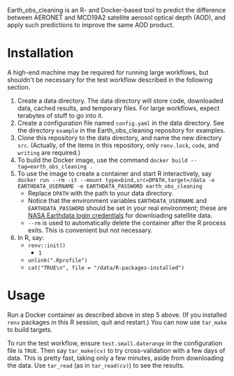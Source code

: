 Earth_obs_cleaning is an R- and Docker-based tool to predict the difference between AERONET and MCD19A2 satellite aerosol optical depth (AOD), and apply such predictions to improve the same AOD product.

# Installation

A high-end machine may be required for running large workflows, but shouldn't be necessary for the test workflow described in the following section.

1. Create a data directory. The data directory will store code, downloaded data, cached results, and temporary files. For large workflows, expect terabytes of stuff to go into it.
2. Create a configuration file named `config.yaml` in the data directory. See the directory `example` in the Earth_obs_cleaning repository for examples.
3. Clone this repository to the data directory, and name the new directory `src`. (Actually, of the items in this repository, only `renv.lock`, `code`, and `writing` are required.)
4. To build the Docker image, use the command `docker build --tag=earth_obs_cleaning .`
5. To use the image to create a container and start R interactively, say `docker run --rm -it --mount type=bind,src=DPATH,target=/data -e EARTHDATA_USERNAME -e EARTHDATA_PASSWORD earth_obs_cleaning`
    - Replace `DPATH` with the path to your data directory.
    - Notice that the environment variables `EARTHDATA_USERNAME` and `EARTHDATA_PASSWORD` should be set in your real environment; these are [NASA Earthdata login credentials](https://urs.earthdata.nasa.gov/users/new) for downloading satellite data.
    - `--rm` is used to automatically delete the container after the R process exits. This is convenient but not necessary.
6. In R, say:
   - `renv::init()`
     - `1`
   - `unlink(".Rprofile")`
   - `cat("TRUE\n", file = "/data/R-packages-installed")`

# Usage

Run a Docker container as described above in step 5 above. (If you installed `renv` packages in this R session, quit and restart.) You can now use `tar_make` to build targets.

To run the test workflow, ensure `test.small.daterange` in the configuration file is `TRUE`. Then say `tar_make(cv)` to try cross-validation with a few days of data. This is pretty fast, taking only a few minutes, aside from downloading the data. Use `tar_read` (as in `tar_read(cv)`) to see the results.
